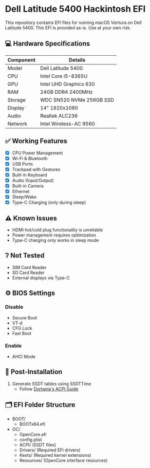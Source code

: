 # Dell Latitude 5400 Hackintosh EFI

This repository contains EFI files for running macOS Ventura on Dell Latitude 5400. This EFI is provided as-is. Use at your own risk.

## 💻 Hardware Specifications

| Component | Details |
|-----------|---------|
| Model | Dell Latitude 5400 |
| CPU | Intel Core i5-8365U |
| GPU | Intel UHD Graphics 630 |
| RAM | 24GB DDR4 2400MHz |
| Storage | WDC SN520 NVMe 256GB SSD |
| Display | 14" 1920x1080 |
| Audio | Realtek ALC236 |
| Network | Intel Wireless-AC 9560 |

## ✅ Working Features

- [x] CPU Power Management
- [x] Wi-Fi & Bluetooth
- [x] USB Ports
- [x] Trackpad with Gestures
- [x] Built-in Keyboard
- [x] Audio (Input/Output)
- [x] Built-in Camera
- [x] Ethernet
- [x] Sleep/Wake
- [x] Type-C Charging (only during sleep)

## ⚠️ Known Issues

- HDMI hot/cold plug functionality is unreliable
- Power management requires optimization
- Type-C charging only works in sleep mode

## ❔ Not Tested

- SIM Card Reader
- SD Card Reader
- External displays via Type-C

## ⚙️ BIOS Settings

### Disable
- Secure Boot
- VT-d
- CFG Lock
- Fast Boot

### Enable
- AHCI Mode

## 📝 Post-Installation 

1. Generate SSDT tables using SSDTTime
   - Follow [Dortania's ACPI Guide](https://dortania.github.io/Getting-Started-With-ACPI/ssdt-methods/ssdt-easy.html)

## 🗂️ EFI Folder Structure

- BOOT/
  - BOOTx64.efi
- OC/
  - OpenCore.efi
  - config.plist
  - ACPI/ (SSDT files)
  - Drivers/ (Required EFI drivers)
  - Kexts/ (Required kernel extensions)
  - Resources/ (OpenCore interface resources)
